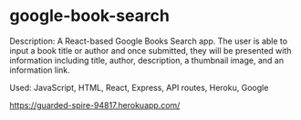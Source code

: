 # google-book-search

Description: A React-based Google Books Search app. The user is able to input a book title or author and once submitted, they will be presented with information including title, author, description, a thumbnail image, and an information link. 

Used: JavaScript, HTML, React, Express, API routes, Heroku, Google

https://guarded-spire-94817.herokuapp.com/

